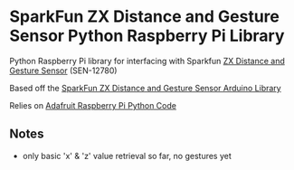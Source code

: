 # SparkFun ZX Distance and Gesture Sensor Python Raspberry Pi Library
Python Raspberry Pi library for interfacing with Sparkfun [ZX Distance and Gesture Sensor](https://www.sparkfun.com/products/12780) (SEN-12780)

Based off the [SparkFun ZX Distance and Gesture Sensor Arduino Library](https://github.com/sparkfun/SparkFun_ZX_Distance_and_Gesture_Sensor_Arduino_Library)

Relies on [Adafruit Raspberry Pi Python Code](https://github.com/adafruit/Adafruit-Raspberry-Pi-Python-Code/tree/master/Adafruit_I2C)

## Notes
* only basic 'x' & 'z' value retrieval so far, no gestures yet

